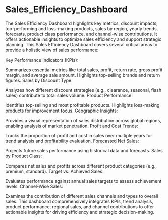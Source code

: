 # Sales_Efficiency_Dashboard
The Sales Efficiency Dashboard highlights key metrics, discount impacts, top-performing and loss-making products, sales by region, yearly trends, forecasts, product class performance, and channel-wise contributions. It offers actionable insights to optimize sales efficiency and support strategic planning. 
This Sales Efficiency Dashboard covers several critical areas to provide a holistic view of sales performance:

Key Performance Indicators (KPIs):

Summarizes essential metrics like total sales, profit, return rate, gross profit margin, and average sale amount.
Highlights top-selling brands and return figures.
Sales by Discount Type:

Analyzes how different discount strategies (e.g., clearance, seasonal, flash sales) contribute to total sales volume.
Product Performance:

Identifies top-selling and most profitable products.
Highlights loss-making products for improvement focus.
Geographic Insights:

Provides a visual representation of sales distribution across global regions, enabling analysis of market penetration.
Profit and Cost Trends:

Tracks the proportion of profit and cost in sales over multiple years for trend analysis and profitability evaluation.
Forecasted Net Sales:

Projects future sales performance using historical data and forecasts.
Sales by Product Class:

Compares net sales and profits across different product categories (e.g., premium, standard).
Target vs. Achieved Sales:

Evaluates performance against annual sales targets to assess achievement levels.
Channel-Wise Sales:

Examines the contribution of different sales channels and types to overall sales.
This dashboard comprehensively integrates KPIs, trend analysis, product performance, regional sales, and channel contributions to offer actionable insights for driving efficiency and strategic decision-making.
